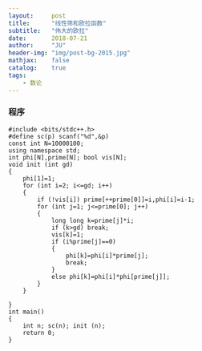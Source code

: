 ```yaml
---
layout:     post
title:      "线性筛和欧拉函数"
subtitle:   "伟大的欧拉"
date:       2018-07-21
author:     "JU"
header-img: "img/post-bg-2015.jpg"
mathjax:    false
catalog:    true
tags:
    - 数论
---
```


### 程序

    #include <bits/stdc++.h>
    #define sc(p) scanf("%d",&p)
    const int N=10000100;
    using namespace std;
    int phi[N],prime[N]; bool vis[N];
    void init (int gd)
    {
        phi[1]=1;
        for (int i=2; i<=gd; i++)
        {
            if (!vis[i]) prime[++prime[0]]=i,phi[i]=i-1;
            for (int j=1; j<=prime[0]; j++)
            {
                long long k=prime[j]*i;
                if (k>gd) break;
                vis[k]=1;
                if (i%prime[j]==0)
                {
                    phi[k]=phi[i]*prime[j];
                    break;
                }
                else phi[k]=phi[i]*phi[prime[j]];
            }
        }

    }
    int main()
    {
        int n; sc(n); init (n);
        return 0;
    }
